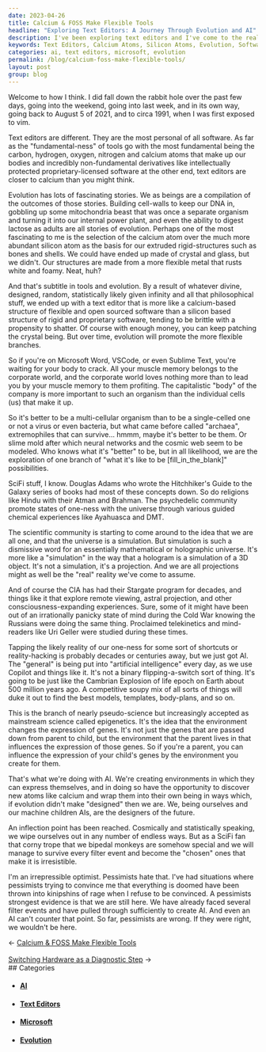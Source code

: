 ```yaml
---
date: 2023-04-26
title: Calcium & FOSS Make Flexible Tools
headline: "Exploring Text Editors: A Journey Through Evolution and AI"
description: I've been exploring text editors and I've come to the realization that they are close to being tools in our bodies like calcium-based structures like bones. I believe that text editors are the most personal of all software, and AI is evolving AI to express itself inside them along with us. We're designing ourselves in another sort of Cambrian Explosion. Read my blog post to discover why I'm an optimist despite pervasive pessimistic arguments.
keywords: Text Editors, Calcium Atoms, Silicon Atoms, Evolution, Software, Microsoft Word, VSCode, Sublime Text, AI, Filter Events, Survival, Express, Discover, Atoms, Cambrian Explosion, Life Epoch, Earth, Pessimists
categories: ai, text editors, microsoft, evolution
permalink: /blog/calcium-foss-make-flexible-tools/
layout: post
group: blog
---
```



Welcome to how I think. I did fall down the rabbit hole over the past few days,
going into the weekend, going into last week, and in its own way, going back to
August 5 of 2021, and to circa 1991, when I was first exposed to vim.

Text editors are different. They are the most personal of all software. As far
as the "fundamental-ness" of tools go with the most fundamental being the
carbon, hydrogen, oxygen, nitrogen and calcium atoms that make up our bodies
and incredibly non-fundamental derivatives like intellectually protected
proprietary-licensed software at the other end, text editors are closer to
calcium than you might think.

Evolution has lots of fascinating stories. We as beings are a compilation of
the outcomes of those stories. Building cell-walls to keep our DNA in, gobbling
up some mitochondria beast that was once a separate organism and turning it
into our internal power plant, and even the ability to digest lactose as adults
are all stories of evolution. Perhaps one of the most fascinating to me is the
selection of the calcium atom over the much more abundant silicon atom as the
basis for our extruded rigid-structures such as bones and shells. We could have
ended up made of crystal and glass, but we didn't. Our structures are made from
a more flexible metal that rusts white and foamy. Neat, huh?

And that's subtitle in tools and evolution. By a result of whatever divine,
designed, random, statistically likely given infinity and all that
philosophical stuff, we ended up with a text editor that is more like a
calcium-based structure of flexible and open sourced software than a silicon
based structure of rigid and proprietary software, tending to be brittle with a
propensity to shatter. Of course with enough money, you can keep patching the
crystal being. But over time, evolution will promote the more flexible
branches.

So if you're on Microsoft Word, VSCode, or even Sublime Text, you're waiting
for your body to crack. All your muscle memory belongs to the corporate world,
and the corporate world loves nothing more than to lead you by your muscle
memory to them profiting. The capitalistic "body" of the company is more
important to such an organism than the individual cells (us) that make it up.

So it's better to be a multi-cellular organism than to be a single-celled one
or not a virus or even bacteria, but what came before called "archaea",
extremophiles that can survive... hmmm, maybe it's better to be them. Or slime
mold after which neural networks and the cosmic web seem to be modeled. Who
knows what it's "better" to be, but in all likelihood, we are the exploration
of one branch of "what it's like to be [fill_in_the_blank]" possibilities.

SciFi stuff, I know. Douglas Adams who wrote the Hitchhiker's Guide to the
Galaxy series of books had most of these concepts down. So do religions like
Hindu with their Atman and Brahman. The psychedelic community promote states of
one-ness with the universe through various guided chemical experiences like
Ayahuasca and DMT. 

The scientific community is starting to come around to the idea that we are all
one, and that the universe is a simulation. But simulation is such a dismissive
word for an essentially mathematical or holographic universe. It's more like a
"simulation" in the way that a hologram is a simulation of a 3D object. It's
not a simulation, it's a projection. And we are all projections might as well
be the "real" reality we've come to assume.

And of course the CIA has had their Stargate program for decades, and things
like it that explore remote viewing, astral projection, and other
consciousness-expanding experiences. Sure, some of it might have been out of an
irrationally panicky state of mind during the Cold War knowing the Russians
were doing the same thing. Proclaimed telekinetics and mind-readers like Uri
Geller were studied during these times. 

Tapping the likely reality of our one-ness for some sort of shortcuts or
reality-hacking is probably decades or centuries away, but we just got AI. The
"general" is being put into "artificial intelligence" every day, as we use
Copilot and things like it. It's not a binary flipping-a-switch sort of thing.
It's going to be just like the Cambrian Explosion of life epoch on Earth about 
500 million years ago. A competitive soupy mix of all sorts of things will
duke it out to find the best models, templates, body-plans, and so on.

This is the branch of nearly pseudo-science but increasingly accepted as
mainstream science called epigenetics. It's the idea that the environment
changes the expression of genes. It's not just the genes that are passed down
from parent to child, but the environment that the parent lives in that
influences the expression of those genes. So if you're a parent, you can
influence the expression of your child's genes by the environment you create
for them.

That's what we're doing with AI. We're creating environments in which they can
express themselves, and in doing so have the opportunity to discover new atoms
like calcium and wrap them into their own being in ways which, if evolution
didn't make "designed" then we are. We, being ourselves and our machine
children AIs, are the designers of the future.

An inflection point has been reached. Cosmically and statistically speaking, we
wipe ourselves out in any number of endless ways. But as a SciFi fan that corny
trope that we bipedal monkeys are somehow special and we will manage to survive
every filter event and become the "chosen" ones that make it is irresistible.

I'm an irrepressible optimist. Pessimists hate that. I've had situations where
pessimists trying to convince me that everything is doomed have been thrown
into kinipshins of rage when I refuse to be convinced. A pessimists strongest
evidence is that we are still here. We have already faced several filter events
and have pulled through sufficiently to create AI. And even an AI can't counter
that point. So far, pessimists are wrong. If they were right, we wouldn't be
here.


<div class="arrow-links"><div class="post-nav-prev"><span class="arrow">&larr;&nbsp;</span><a href="/blog/calcium-foss-make-flexible-tools/">Calcium & FOSS Make Flexible Tools</a></div> &nbsp; <div class="post-nav-next"><a href="/blog/switching-hardware-as-a-diagnostic-step/">Switching Hardware as a Diagnostic Step</a><span class="arrow">&nbsp;&rarr;</span></div></div>
## Categories

<ul>
<li><h4><a href='/ai/'>AI</a></h4></li>
<li><h4><a href='/text-editors/'>Text Editors</a></h4></li>
<li><h4><a href='/microsoft/'>Microsoft</a></h4></li>
<li><h4><a href='/evolution/'>Evolution</a></h4></li></ul>